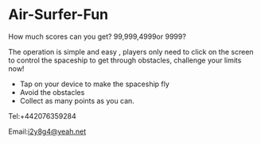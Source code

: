 # Air-Surfer-Fun

How much scores can you get? 99,999,4999or 9999?

The operation is simple and easy , players only need to click on the screen to control the spaceship to get through obstacles, challenge your limits now!

- Tap on your device to make the spaceship fly
- Avoid the obstacles
- Collect as many points as you can.

Tel:+442076359284

Email:i2y8g4@yeah.net
